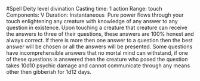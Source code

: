 #Spell
Deity level divination
Casting time: 1 action
Range: touch
Components: V
Duration: Instantaneous 
Pure power flows through your touch enlightening any creature with knowledge of any answer to any question in existence. Upon touching a creature that creature can receive the answers to three of their questions, these answers are 100% honest and always correct. If there is more then one answer to a question then the best answer will be chosen or all the answers will be presented. Some questions have incomprehensible answers that no mortal mind can withstand, if one of these questions is answered then the creature who posed the question takes 10d10 psychic damage and cannot communicate through any means other then gibberish for 1d12 days.